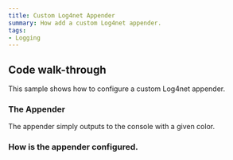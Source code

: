 ```yaml
---
title: Custom Log4net Appender
summary: How add a custom Log4net appender.
tags:
- Logging
---
```


## Code walk-through

This sample shows how to configure a custom Log4net appender.

### The Appender

The appender simply outputs to the console with a given color.

<!-- import Appender -->

### How is the appender configured. 

<!-- import ConfigureAppender --> 
   